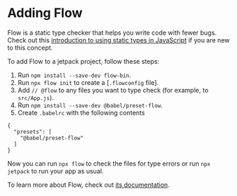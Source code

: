# Adding Flow

Flow is a static type checker that helps you write code with fewer bugs. Check out this [introduction to using static types in JavaScript](https://medium.com/@preethikasireddy/why-use-static-types-in-javascript-part-1-8382da1e0adb) if you are new to this concept.

To add Flow to a jetpack project, follow these steps:

1. Run `npm install --save-dev flow-bin`.
2. Run `npx flow init` to create a [`.flowconfig` file].
4. Add `// @flow` to any files you want to type check (for example, to `src/App.js`).
5. Run `npm install --save-dev @babel/preset-flow`.
6. Create `.babelrc` with the following contents

```
{
  "presets": [
    "@babel/preset-flow"
  ]
}
```

Now you can run `npx flow` to check the files for type errors or run `npx jetpack` to run your app as usual.

To learn more about Flow, check out [its documentation](https://flow.org/).
